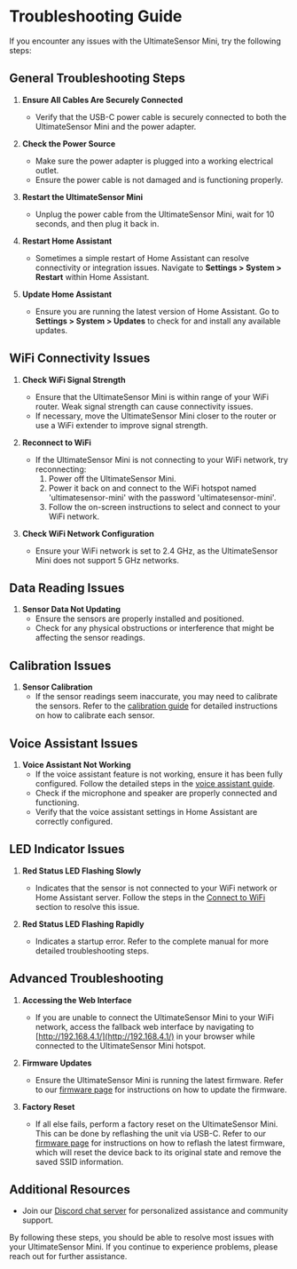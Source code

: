 # Troubleshooting Guide

If you encounter any issues with the UltimateSensor Mini, try the following steps:

## General Troubleshooting Steps

1. **Ensure All Cables Are Securely Connected**
   - Verify that the USB-C power cable is securely connected to both the UltimateSensor Mini and the power adapter.

2. **Check the Power Source**
   - Make sure the power adapter is plugged into a working electrical outlet.
   - Ensure the power cable is not damaged and is functioning properly.

3. **Restart the UltimateSensor Mini**
   - Unplug the power cable from the UltimateSensor Mini, wait for 10 seconds, and then plug it back in.

4. **Restart Home Assistant**
   - Sometimes a simple restart of Home Assistant can resolve connectivity or integration issues. Navigate to **Settings > System > Restart** within Home Assistant.

5. **Update Home Assistant**
   - Ensure you are running the latest version of Home Assistant. Go to **Settings > System > Updates** to check for and install any available updates.

## WiFi Connectivity Issues

1. **Check WiFi Signal Strength**
   - Ensure that the UltimateSensor Mini is within range of your WiFi router. Weak signal strength can cause connectivity issues.
   - If necessary, move the UltimateSensor Mini closer to the router or use a WiFi extender to improve signal strength.

2. **Reconnect to WiFi**
   - If the UltimateSensor Mini is not connecting to your WiFi network, try reconnecting:
     1. Power off the UltimateSensor Mini.
     2. Power it back on and connect to the WiFi hotspot named 'ultimatesensor-mini' with the password 'ultimatesensor-mini'.
     3. Follow the on-screen instructions to select and connect to your WiFi network.

3. **Check WiFi Network Configuration**
   - Ensure your WiFi network is set to 2.4 GHz, as the UltimateSensor Mini does not support 5 GHz networks.

## Data Reading Issues

1. **Sensor Data Not Updating**
   - Ensure the sensors are properly installed and positioned.
   - Check for any physical obstructions or interference that might be affecting the sensor readings.

## Calibration Issues

1. **Sensor Calibration**
   - If the sensor readings seem inaccurate, you may need to calibrate the sensors. Refer to the [calibration guide](calibration.md) for detailed instructions on how to calibrate each sensor.

## Voice Assistant Issues

1. **Voice Assistant Not Working**
   - If the voice assistant feature is not working, ensure it has been fully configured. Follow the detailed steps in the [voice assistant guide](voice-assistant.md).
   - Check if the microphone and speaker are properly connected and functioning.
   - Verify that the voice assistant settings in Home Assistant are correctly configured.

## LED Indicator Issues

1. **Red Status LED Flashing Slowly**
   - Indicates that the sensor is not connected to your WiFi network or Home Assistant server. Follow the steps in the [Connect to WiFi](installation.md#step-2-connect-to-wifi) section to resolve this issue.

2. **Red Status LED Flashing Rapidly**
   - Indicates a startup error. Refer to the complete manual for more detailed troubleshooting steps.

## Advanced Troubleshooting

1. **Accessing the Web Interface**
   - If you are unable to connect the UltimateSensor Mini to your WiFi network, access the fallback web interface by navigating to [http://192.168.4.1/](http://192.168.4.1/) in your browser while connected to the UltimateSensor Mini hotspot.

2. **Firmware Updates**
   - Ensure the UltimateSensor Mini is running the latest firmware. Refer to our [firmware page](https://smarthomeshop.io/firmware) for instructions on how to update the firmware.

3. **Factory Reset**
   - If all else fails, perform a factory reset on the UltimateSensor Mini. This can be done by reflashing the unit via USB-C. Refer to our [firmware page](https://smarthomeshop.io/firmware) for instructions on how to reflash the latest firmware, which will reset the device back to its original state and remove the saved SSID information.

## Additional Resources

- Join our [Discord chat server](https://smarthomeshop.io/discord) for personalized assistance and community support.

By following these steps, you should be able to resolve most issues with your UltimateSensor Mini. If you continue to experience problems, please reach out for further assistance.